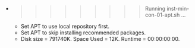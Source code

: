 * >>>>>>>>> Running inst-min-con-01-apt.sh ...
  * Set APT to use local repository first.
  * Set APT to skip installing recommended packages.
  * Disk size = 791740K. Space Used = 12K. Runtime = 00:00:00:00.
